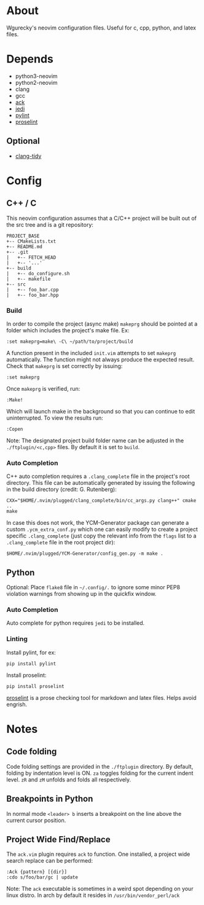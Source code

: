 About
=====

Wgurecky's neovim configuration files.  Useful for c, cpp, python, and latex files.


Depends
=======

- python3-neovim
- python2-neovim
- clang
- gcc
- [ack]
- [jedi]
- [pylint]
- [proselint]

[ack]: https://beyondgrep.com/
[jedi]: https://github.com/davidhalter/jedi
[pylint]: https://www.pylint.org/

Optional
---------

- [clang-tidy]

[clang-tidy]: https://clang.llvm.org/extra/clang-tidy/

Config
=======

C++ / C
-------

This neovim configuration assumes that a C/C++ project will be built out of the src tree and is a git repository:

```
PROJECT_BASE
+-- CMakeLists.txt
+-- README.md
+-- .git
|   +-- FETCH_HEAD
|   +-- '...'
+-- build
|   +-- do_configure.sh
|   +-- makefile
+-- src
|   +-- foo_bar.cpp
|   +-- foo_bar.hpp
```

### Build

In order to compile the project (async make) `makeprg` should be pointed at a folder which includes the project's make file.  Ex:

    :set makeprg=make\ -C\ ~/path/to/project/build

A function present in the included `init.vim` attempts to set `makeprg` automatically.  The function might not always produce the expected result.  Check that `makeprg` is set correctly by issuing:

    :set makeprg

Once `makeprg` is verified, run:

    :Make!

Which will launch make in the background so that you can continue to edit uninterrupted.  To view the results run:

    :Copen

Note: The designated project build folder name can be adjusted in the `./ftplugin/<c,cpp>` files.  By default it is set to `build`.


### Auto Completion

C++ auto completion requires a `.clang_complete` file in the project's root directory.  This file can be automatically generated by issuing the following in the build directory (credit: G.  Rutenberg):

```
CXX="$HOME/.nvim/plugged/clang_complete/bin/cc_args.py clang++" cmake ..
make
```

In case this does not work, the YCM-Generator package can generate a custom `.ycm_extra_conf.py` which one can easily modify to create a project specific `.clang_complete` (just copy the relevant info from the `flags` list to a `.clang_complete` file in the root project dir):

```
$HOME/.nvim/plugged/YCM-Generator/config_gen.py -m make .
```

Python
------

Optional:
Place `flake8` file in `~/.config/.` to ignore some minor PEP8 violation warnings from showing up in the quickfix window.

### Auto Completion

Auto complete for python requires `jedi` to be installed.

### Linting

Install pylint, for ex:

    pip install pylint

Install proselint:

    pip install proselint

[proselint] is a prose checking tool for markdown and latex files.  Helps avoid engrish.

[proselint]: https://github.com/amperser/proselint

Notes
=====

Code folding
------------

Code folding settings are provided in the `./ftplugin` directory.  By default, folding by indentation level is ON.  `za` toggles folding for the current indent level.  `zR` and `zM` unfolds and folds all respectively.

Breakpoints in Python
----------------------

In normal mode `<leader> b` inserts a breakpoint on the line above the current cursor position.


Project Wide Find/Replace
--------------------------

The `ack.vim` plugin requires `ack` to function.  One installed, a project wide search replace can be performed:

    :Ack {pattern} [{dir}]
    :cdo s/foo/bar/gc | update

Note:  The `ack` executable is sometimes in a weird spot depending on your linux distro.  In arch by default it resides in `/usr/bin/vendor_perl/ack`
